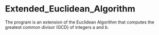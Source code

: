 # Extended_Euclidean_Algorithm
The program is an extension of the Euclidean Algorithm that computes the greatest common divisor (GCD) of integers a and b.
